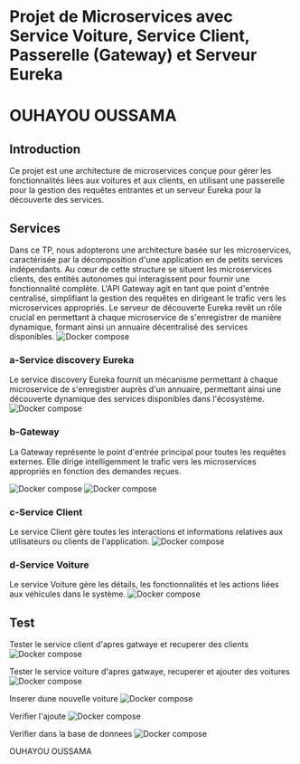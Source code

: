 # Projet de Microservices avec Service Voiture, Service Client, Passerelle (Gateway) et Serveur Eureka
# OUHAYOU OUSSAMA
## Introduction

Ce projet est une architecture de microservices conçue pour gérer les fonctionnalités liées aux voitures et aux clients, en utilisant une passerelle pour la gestion des requêtes entrantes et un serveur Eureka pour la découverte des services.

## Services
Dans ce TP, nous adopterons une architecture basée sur les microservices, caractérisée par la décomposition d'une application en de petits services indépendants. Au cœur de cette structure se situent les microservices clients, des entités autonomes qui interagissent pour fournir une fonctionnalité complète. L'API Gateway agit en tant que point d'entrée centralisé, simplifiant la gestion des requêtes en dirigeant le trafic vers les microservices appropriés. Le serveur de découverte Eureka revêt un rôle crucial en permettant à chaque microservice de s'enregistrer de manière dynamique, formant ainsi un annuaire décentralisé des services disponibles.
![Docker compose](img/image12.jpg)

### a-Service discovery Eureka
Le service discovery Eureka fournit un mécanisme permettant à chaque microservice de s'enregistrer auprès d'un annuaire, permettant ainsi une découverte dynamique des services disponibles dans l'écosystème.
![Docker compose](img/img1.png)

### b-Gateway
La Gateway représente le point d'entrée principal pour toutes les requêtes externes. Elle dirige intelligemment le trafic vers les microservices appropriés en fonction des demandes reçues.

![Docker compose](img/img3.png)
![Docker compose](img/img2.png)

### c-Service Client
Le service Client gère toutes les interactions et informations relatives aux utilisateurs ou clients de l'application.
![Docker compose](img/img4.png)

### d-Service Voiture
Le service Voiture gère les détails, les fonctionnalités et les actions liées aux véhicules dans le système.
![Docker compose](img/img5.png)

## Test

Tester le service client d'apres gatwaye et recuperer des clients
![Docker compose](img/img7.png)

Tester le service voiture d'apres gatwaye, recuperer et ajouter des voitures
![Docker compose](img/img8.png)

Inserer dune nouvelle voiture
![Docker compose](img/img9.png)

Verifier l'ajoute
![Docker compose](img/img10.png )

Verifier dans la base de donnees
![Docker compose](img/img6.png)

OUHAYOU OUSSAMA

